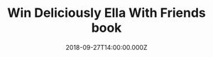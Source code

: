 ---
campaign-uuid: "c-4d4e0b4f-e5e5-4910-9bc5-552e98f10a1a"
type: "Competition"
category: "Gifts"
date: "2018-09-27T14:00:00.000Z"
end-date: "2018-10-27T23:59:00.000Z"
disable-form: false
is_promoted: false
has_entry_page: true
title: "Win Deliciously Ella With Friends book"
competition-description: "<p>Ella wants to prepare delicious food for you, your friends\
  \ and family, whatever the occasion. Whether you are planning a laid-back brunch,\
  \ a last-minute lunch or a fancy supper, she has it covered with hearty and filling\
  \ recipes that celebrate her natural eating philosophy</p>\r\n<p>We take of you\
  \ so don’t miss the chance of winning this amazing go-to book and start cooking\
  \ healthier food choices with Ella.</p>"
hero-header: "Win Deliciously Ella With Friends book"
terms-confirmation: "N/A"
banner-img: "https://assets.expresslyapp.com/asset-31c551bc-1f60-407d-a1f7-94f84c6e19da.jpg"
logo-left-href: "https://deliciouslyella.com/"
logo-left-image: "https://assets.expresslyapp.com/asset-62e004fb-4a35-40c2-88ca-a6ffb4265db5.jpg"
logo-left-title: "Win Deliciously Ella With Friends book"
bg-image-hero: "https://assets.expresslyapp.com/asset-e0863a9f-3f8b-4a55-bac5-4714ef5b1760.jpg"
bg-image-first: "https://assets.expresslyapp.com/asset-89266954-6433-4e9c-8996-bb2c0fc767c0.jpg"
section1-content: "<p>No more wondering whether certain dishes go together, Ella makes\
  \ life simple with her menus. With ideas and inspiration for every foodie occasion,\
  \ including cosy nights in for one, easy kitchen suppers, flavoursome feasts, birthday\
  \ parties, picnics and mocktails and cocktails.</p>\r\n<p>Treat your friends with\
  \ a delicious meal thanks to Ella.</p>"
entry-title: "Win Deliciously Ella With Friends book"
entry-content: "Enter the draw to Win Deliciously Ella With Friends book\r\nby completing\
  \ the form below before 23:59 on 27th of October 2018."
has-winner: false
prize-description: "Deliciously Ella With Friends book"
special-conditions: "Multiple entries are allowed up to one every day.\r\nYou can\
  \ also find this competition in: \r\nhttps://aaa.nme.com/deliciously-ella-with-friends-book"
---